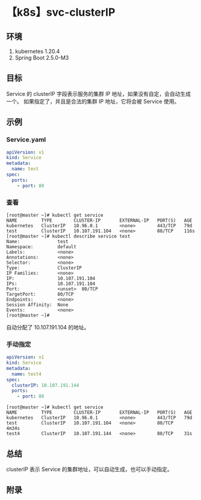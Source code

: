 # 【k8s】svc-clusterIP

## 环境

1. kubernetes 1.20.4
2. Spring Boot 2.5.0-M3

## 目标

Service 的 clusterIP 字段表示服务的集群 IP 地址，如果没有自定，会自动生成一个。
如果指定了，并且是合法的集群 IP 地址，它将会被 Service 使用。

## 示例

### Service.yaml

```yaml
apiVersion: v1
kind: Service
metadata:
  name: test
spec:
  ports:
    - port: 80
```

### 查看

```
[root@master ~]# kubectl get service
NAME         TYPE        CLUSTER-IP       EXTERNAL-IP   PORT(S)   AGE
kubernetes   ClusterIP   10.96.0.1        <none>        443/TCP   79d
test         ClusterIP   10.107.191.104   <none>        80/TCP    116s
[root@master ~]# kubectl describe service test
Name:              test
Namespace:         default
Labels:            <none>
Annotations:       <none>
Selector:          <none>
Type:              ClusterIP
IP Families:       <none>
IP:                10.107.191.104
IPs:               10.107.191.104
Port:              <unset>  80/TCP
TargetPort:        80/TCP
Endpoints:         <none>
Session Affinity:  None
Events:            <none>
[root@master ~]#
```

自动分配了 10.107.191.104 的地址。

### 手动指定

```yaml
apiVersion: v1
kind: Service
metadata:
  name: test4
spec:
  clusterIP: 10.107.191.144
  ports:
    - port: 80
```

```
[root@master ~]# kubectl get service
NAME         TYPE        CLUSTER-IP       EXTERNAL-IP   PORT(S)   AGE
kubernetes   ClusterIP   10.96.0.1        <none>        443/TCP   79d
test         ClusterIP   10.107.191.104   <none>        80/TCP    4m34s
test4        ClusterIP   10.107.191.144   <none>        80/TCP    31s
```

## 总结

clusterIP 表示 Service 的集群地址，可以自动生成，也可以手动指定。

## 附录
